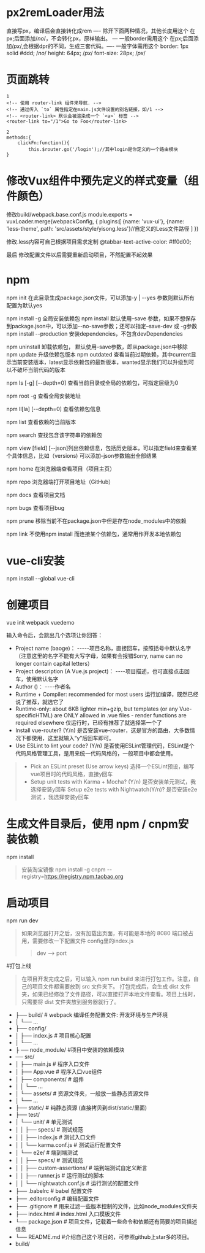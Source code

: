 # px2remLoader用法
直接写px，编译后会直接转化成rem —- 除开下面两种情况，其他长度用这个
在px;后面添加/*no*/，不会转化px，原样输出。 — 一般border需用这个
在px;后面添加/*px*/,会根据dpr的不同，生成三套代码。—- 一般字体需用这个
border: 1px solid #ddd; /*no*/
height: 64px; /*px*/
font-size: 28px; /*px*/

# 页面跳转
    1
    <!-- 使用 router-link 组件来导航. -->
    <!-- 通过传入 `to` 属性指定在main.js文件设置的别名链接，如/1 -->
    <!-- <router-link> 默认会被渲染成一个 `<a>` 标签 -->
    <router-link to="/1">Go to Foo</router-link>

    2
    methods:{
        clickFn:function(){
            this.$router.go('/login');//其中login是你定义的一个路由模块
    }

# 修改Vux组件中预先定义的样式变量（组件颜色）
修改build/webpack.base.conf.js
    module.exports = vuxLoader.merge(webpackConfig, {
      plugins:[
        {name: 'vux-ui'},
        {name: 'less-theme', path: 'src/assets/style/yisong.less'}//自定义的Less文件路径
      ]
    })

修改.less内容可自己根据项目需求定制
@tabbar-text-active-color: #ff0d00;

最后 修改配置文件以后需要重新启动项目，不然配置不起效果


# npm
npm init 在此目录生成package.json文件，可以添加-y | --yes 参数则默认所有配置为默认yes

npm install <package> -g 全局安装依赖包
npm install <package> 默认使用–save 参数，如果不想保存到package.json中，可以添加--no-save参数；还可以指定–save-dev 或 -g参数
npm install --production 安装dependencies，不包含devDependencies

npm uninstall <package> 卸载依赖包， 默认使用–save参数，即从package.json中移除
npm update <package> 升级依赖包版本
npm outdated 查看当前过期依赖，其中current显示当前安装版本，latest显示依赖包的最新版本，wanted显示我们可以升级到可以不破坏当前代码的版本

npm ls [-g] [--depth=0] 查看当前目录或全局的依赖包，可指定层级为0

npm root -g 查看全局安装地址

npm ll[la] [--depth=0] 查看依赖包信息

npm list <package>查看依赖的当前版本

npm search <string> 查找包含该字符串的依赖包

npm view <package> [field] [--json]列出依赖信息，包括历史版本，可以指定field来查看某个具体信息，比如（versions) 可以添加–json参数输出全部结果

npm home <package> 在浏览器端查看项目（项目主页）

npm repo <package> 浏览器端打开项目地址（GitHub）

npm docs <packge> 查看项目文档

npm bugs <packge> 查看项目bug

npm prune 移除当前不在package.json中但是存在node_modules中的依赖

npm link 不使用npm install 而连接某个依赖包，通常用作开发本地依赖包 




# vue-cli安装
npm install --global vue-cli

# 创建项目
vue init webpack vuedemo

输入命令后，会跳出几个选项让你回答：
* Project name (baoge)： -----项目名称，直接回车，按照括号中默认名字（注意这里的名字不能有大写字母，如果有会报错Sorry, name can no longer contain capital letters）
* Project description (A Vue.js project)： ----项目描述，也可直接点击回车，使用默认名字
* Author ()： ----作者名
* Runtime + Compiler: recommended for most users 运行加编译，既然已经说了推荐，就选它了
* Runtime-only: about 6KB lighter min+gzip, but templates (or any Vue-specificHTML) are ONLY allowed in .vue files - render functions are required elsewhere 仅运行时，已经有推荐了就选择第一个了
* Install vue-router? (Y/n) 是否安装vue-router，这是官方的路由，大多数情况下都使用，这里就输入“y”后回车即可。
* Use ESLint to lint your code? (Y/n) 是否使用ESLint管理代码，ESLint是个代码风格管理工具，是用来统一代码风格的，一般项目中都会使用。
> * Pick an ESLint preset (Use arrow keys) 选择一个ESLint预设，编写vue项目时的代码风格，直接y回车
> * Setup unit tests with Karma + Mocha? (Y/n) 是否安装单元测试，我选择安装y回车
Setup e2e tests with Nightwatch(Y/n)? 是否安装e2e测试 ，我选择安装y回车

# 生成文件目录后，使用 npm / cnpm安装依赖
npm install
> 安装淘宝镜像 npm install -g cnpm --registry=https://registry.npm.taobao.org

# 启动项目
npm run dev 
> 如果浏览器打开之后，没有加载出页面，有可能是本地的 8080 端口被占用，需要修改一下配置文件 config里的index.js
>> dev --> port

#打包上线

> 在项目开发完成之后，可以输入 npm run build 来进行打包工作。注意，自己的项目文件都需要放到 src 文件夹下。
> 打包完成后，会生成 dist 文件夹，如果已经修改了文件路径，可以直接打开本地文件查看。项目上线时，只需要将 dist 文件夹放到服务器就行了。



* ├── build/                      # webpack 编译任务配置文件: 开发环境与生产环境
* │   └── ...
* ├── config/                     
* │   ├── index.js                # 项目核心配置
* │   └── ...
* ├ ── node_module/               #项目中安装的依赖模块
*    ── src/
* │   ├── main.js                 # 程序入口文件
* │   ├── App.vue                 # 程序入口vue组件
* │   ├── components/             # 组件
* │   │   └── ...
* │   └── assets/                 # 资源文件夹，一般放一些静态资源文件
* │       └── ...
* ├── static/                     # 纯静态资源 (直接拷贝到dist/static/里面)
* ├── test/
* │   └── unit/                   # 单元测试
* │   │   ├── specs/              # 测试规范
* │   │   ├── index.js            # 测试入口文件
* │   │   └── karma.conf.js       # 测试运行配置文件
* │   └── e2e/                    # 端到端测试
* │   │   ├── specs/              # 测试规范
* │   │   ├── custom-assertions/  # 端到端测试自定义断言
* │   │   ├── runner.js           # 运行测试的脚本
* │   │   └── nightwatch.conf.js  # 运行测试的配置文件
* ├── .babelrc                    # babel 配置文件
* ├── .editorconfig               # 编辑配置文件
* ├── .gitignore                  # 用来过滤一些版本控制的文件，比如node_modules文件夹 
* ├── index.html                  # index.html 入口模板文件
* └── package.json                # 项目文件，记载着一些命令和依赖还有简要的项目描述信息 
* └── README.md                   #介绍自己这个项目的，可参照github上star多的项目。
* build/

